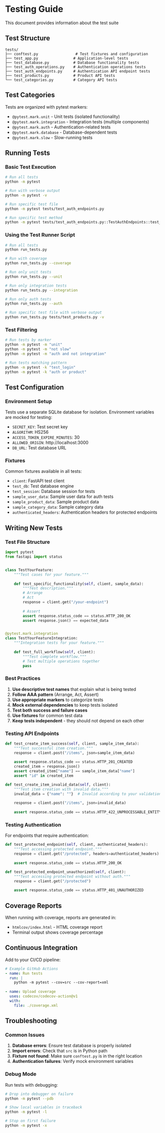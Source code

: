 # Testing Guide

This document provides information about the test suite 

## Test Structure

```
tests/
├── conftest.py                 # Test fixtures and configuration
├── test_app.py                # Application-level tests
├── test_database.py           # Database functionality tests
├── test_auth_operations.py    # Authentication operations tests
├── test_auth_endpoints.py     # Authentication API endpoint tests
├── test_products.py           # Product API tests
└── test_categories.py         # Category API tests
```

## Test Categories

Tests are organized with pytest markers:

- `@pytest.mark.unit` - Unit tests (isolated functionality)
- `@pytest.mark.integration` - Integration tests (multiple components)
- `@pytest.mark.auth` - Authentication-related tests
- `@pytest.mark.database` - Database-dependent tests
- `@pytest.mark.slow` - Slow-running tests

## Running Tests

### Basic Test Execution

```bash
# Run all tests
python -m pytest

# Run with verbose output
python -m pytest -v

# Run specific test file
python -m pytest tests/test_auth_endpoints.py

# Run specific test method
python -m pytest tests/test_auth_endpoints.py::TestAuthEndpoints::test_login_success
```

### Using the Test Runner Script

```bash
# Run all tests
python run_tests.py

# Run with coverage
python run_tests.py --coverage

# Run only unit tests
python run_tests.py --unit

# Run only integration tests
python run_tests.py --integration

# Run only auth tests
python run_tests.py --auth

# Run specific test file with verbose output
python run_tests.py tests/test_products.py -v
```

### Test Filtering

```bash
# Run tests by marker
python -m pytest -m "unit"
python -m pytest -m "not slow"
python -m pytest -m "auth and not integration"

# Run tests matching pattern
python -m pytest -k "test_login"
python -m pytest -k "auth or product"
```

## Test Configuration

### Environment Setup

Tests use a separate SQLite database for isolation. Environment variables are mocked for testing:

- `SECRET_KEY`: Test secret key
- `ALGORITHM`: HS256
- `ACCESS_TOKEN_EXPIRE_MINUTES`: 30
- `ALLOWED_ORIGIN`: http://localhost:3000
- `DB_URL`: Test database URL

### Fixtures

Common fixtures available in all tests:

- `client`: FastAPI test client
- `test_db`: Test database engine
- `test_session`: Database session for tests
- `sample_user_data`: Sample user data for auth tests
- `sample_product_data`: Sample product data
- `sample_category_data`: Sample category data
- `authenticated_headers`: Authentication headers for protected endpoints

## Writing New Tests

### Test File Structure

```python
import pytest
from fastapi import status


class TestYourFeature:
    """Test cases for your feature."""
    
    def test_specific_functionality(self, client, sample_data):
        """Test description."""
        # Arrange
        # Act
        response = client.get("/your-endpoint")
        
        # Assert
        assert response.status_code == status.HTTP_200_OK
        assert response.json() == expected_data


@pytest.mark.integration
class TestYourFeatureIntegration:
    """Integration tests for your feature."""
    
    def test_full_workflow(self, client):
        """Test complete workflow."""
        # Test multiple operations together
        pass
```

### Best Practices

1. **Use descriptive test names** that explain what is being tested
2. **Follow AAA pattern** (Arrange, Act, Assert)
3. **Use appropriate markers** to categorize tests
4. **Mock external dependencies** to keep tests isolated
5. **Test both success and failure cases**
6. **Use fixtures** for common test data
7. **Keep tests independent** - they should not depend on each other

### Testing API Endpoints

```python
def test_create_item_success(self, client, sample_item_data):
    """Test successful item creation."""
    response = client.post("/items", json=sample_item_data)
    
    assert response.status_code == status.HTTP_201_CREATED
    created_item = response.json()
    assert created_item["name"] == sample_item_data["name"]
    assert "id" in created_item

def test_create_item_invalid_data(self, client):
    """Test item creation with invalid data."""
    invalid_data = {"name": ""}  # Invalid according to your validation rules
    
    response = client.post("/items", json=invalid_data)
    
    assert response.status_code == status.HTTP_422_UNPROCESSABLE_ENTITY
```

### Testing Authentication

For endpoints that require authentication:

```python
def test_protected_endpoint(self, client, authenticated_headers):
    """Test accessing protected endpoint."""
    response = client.get("/protected", headers=authenticated_headers)
    
    assert response.status_code == status.HTTP_200_OK

def test_protected_endpoint_unauthorized(self, client):
    """Test accessing protected endpoint without auth."""
    response = client.get("/protected")
    
    assert response.status_code == status.HTTP_401_UNAUTHORIZED
```

## Coverage Reports

When running with coverage, reports are generated in:
- `htmlcov/index.html` - HTML coverage report
- Terminal output shows coverage percentage

## Continuous Integration

Add to your CI/CD pipeline:

```yaml
# Example GitHub Actions
- name: Run tests
  run: |
    python -m pytest --cov=src --cov-report=xml
    
- name: Upload coverage
  uses: codecov/codecov-action@v1
  with:
    file: ./coverage.xml
```

## Troubleshooting

### Common Issues

1. **Database errors**: Ensure test database is properly isolated
2. **Import errors**: Check that `src` is in Python path
3. **Fixture not found**: Make sure `conftest.py` is in the right location
4. **Authentication failures**: Verify mock environment variables

### Debug Mode

Run tests with debugging:

```bash
# Drop into debugger on failure
python -m pytest --pdb

# Show local variables in traceback
python -m pytest -l

# Stop on first failure
python -m pytest -x
```
